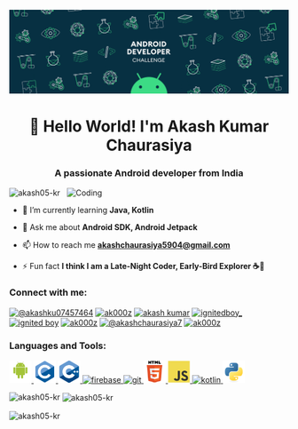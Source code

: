 ![logo](https://github.com/Akash05-kr/Akash05-kr/blob/main/new.gif)
<h1 align="center">👋 Hello World! I'm Akash Kumar Chaurasiya</h1>
<h3 align="center">A passionate Android developer from India</h3>
<img align="right" alt="Coding" width="400" src="https://media0.giphy.com/avatars/HeyAutoHQ/DgfrJNR8oUyv.gif">



<p align="left"> <img src="https://komarev.com/ghpvc/?username=akash05-kr&label=Profile%20views&color=0e75b6&style=flat" alt="akash05-kr" /> </p>

- 🌱 I’m currently learning **Java, Kotlin**

- 💬 Ask me about **Android SDK, Android Jetpack**

- 📫 How to reach me **akashchaurasiya5904@gmail.com**

- ⚡ Fun fact **I think I am a Late-Night Coder, Early-Bird Explorer ☕🌅**

<h3 align="left">Connect with me:</h3>
<p align="left">
<a href="https://twitter.com/@akashku07457464" target="blank"><img align="center" src="https://raw.githubusercontent.com/rahuldkjain/github-profile-readme-generator/master/src/images/icons/Social/twitter.svg" alt="@akashku07457464" height="30" width="40" /></a>
<a href="https://linkedin.com/in/ak000z" target="blank"><img align="center" src="https://raw.githubusercontent.com/rahuldkjain/github-profile-readme-generator/master/src/images/icons/Social/linked-in-alt.svg" alt="ak000z" height="30" width="40" /></a>
<a href="https://fb.com/akash kumar" target="blank"><img align="center" src="https://raw.githubusercontent.com/rahuldkjain/github-profile-readme-generator/master/src/images/icons/Social/facebook.svg" alt="akash kumar" height="30" width="40" /></a>
<a href="https://instagram.com/ignitedboy_" target="blank"><img align="center" src="https://raw.githubusercontent.com/rahuldkjain/github-profile-readme-generator/master/src/images/icons/Social/instagram.svg" alt="ignitedboy_" height="30" width="40" /></a>
<a href="https://www.youtube.com/c/ignited boy" target="blank"><img align="center" src="https://raw.githubusercontent.com/rahuldkjain/github-profile-readme-generator/master/src/images/icons/Social/youtube.svg" alt="ignited boy" height="30" width="40" /></a>
<a href="https://www.codechef.com/users/ak000z" target="blank"><img align="center" src="https://cdn.jsdelivr.net/npm/simple-icons@3.1.0/icons/codechef.svg" alt="ak000z" height="30" width="40" /></a>
<a href="https://www.hackerrank.com/akashchaurasiya7" target="blank"><img align="center" src="https://raw.githubusercontent.com/rahuldkjain/github-profile-readme-generator/master/src/images/icons/Social/hackerrank.svg" alt="@akashchaurasiya7" height="30" width="40" /></a>
<a href="https://www.leetcode.com/ak000z" target="blank"><img align="center" src="https://raw.githubusercontent.com/rahuldkjain/github-profile-readme-generator/master/src/images/icons/Social/leet-code.svg" alt="ak000z" height="30" width="40" /></a>
</p>

<h3 align="left">Languages and Tools:</h3>
<p align="left"> <a href="https://developer.android.com" target="_blank" rel="noreferrer"> <img src="https://raw.githubusercontent.com/devicons/devicon/master/icons/android/android-original-wordmark.svg" alt="android" width="40" height="40"/> </a> <a href="https://www.cprogramming.com/" target="_blank" rel="noreferrer"> <img src="https://raw.githubusercontent.com/devicons/devicon/master/icons/c/c-original.svg" alt="c" width="40" height="40"/> </a> <a href="https://www.w3schools.com/cpp/" target="_blank" rel="noreferrer"> <img src="https://raw.githubusercontent.com/devicons/devicon/master/icons/cplusplus/cplusplus-original.svg" alt="cplusplus" width="40" height="40"/> </a> <a href="https://firebase.google.com/" target="_blank" rel="noreferrer"> <img src="https://www.vectorlogo.zone/logos/firebase/firebase-icon.svg" alt="firebase" width="40" height="40"/> </a> <a href="https://git-scm.com/" target="_blank" rel="noreferrer"> <img src="https://www.vectorlogo.zone/logos/git-scm/git-scm-icon.svg" alt="git" width="40" height="40"/> </a> <a href="https://www.w3.org/html/" target="_blank" rel="noreferrer"> <img src="https://raw.githubusercontent.com/devicons/devicon/master/icons/html5/html5-original-wordmark.svg" alt="html5" width="40" height="40"/> </a> <a href="https://developer.mozilla.org/en-US/docs/Web/JavaScript" target="_blank" rel="noreferrer"> <img src="https://raw.githubusercontent.com/devicons/devicon/master/icons/javascript/javascript-original.svg" alt="javascript" width="40" height="40"/> </a> <a href="https://kotlinlang.org" target="_blank" rel="noreferrer"> <img src="https://www.vectorlogo.zone/logos/kotlinlang/kotlinlang-icon.svg" alt="kotlin" width="40" height="40"/> </a> <a href="https://www.python.org" target="_blank" rel="noreferrer"> <img src="https://raw.githubusercontent.com/devicons/devicon/master/icons/python/python-original.svg" alt="python" width="40" height="40"/> </a> </p>

<p><img align="left" src="https://github-readme-stats.vercel.app/api/top-langs?username=akash05-kr&show_icons=true&locale=en&layout=compact" alt="akash05-kr" /></p>

<p>&nbsp;<img align="center" src="https://github-readme-stats.vercel.app/api?username=akash05-kr&show_icons=true&locale=en" alt="akash05-kr" /></p>

<p><img align="center" src="https://github-readme-streak-stats.herokuapp.com/?user=akash05-kr&" alt="akash05-kr" /></p>
